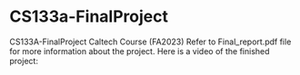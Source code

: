 # CS133a-FinalProject
CS133A-FinalProject Caltech Course (FA2023)
Refer to Final_report.pdf file for more information about the project.
Here is a video of the finished project:
